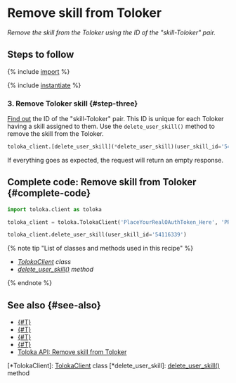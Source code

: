 # Remove skill from Toloker

_Remove the skill from the Toloker using the ID of the "skill-Toloker" pair._

## Steps to follow

{% include [import](../_includes/recipes/import.md) %}

{% include [instantiate](../_includes/recipes/instantiate.md) %}

### 3. Remove Toloker skill {#step-three}

[Find out](./get-user-skills.md#step-three) the ID of the "skill-Toloker" pair. This ID is unique for each Toloker having a skill assigned to them. Use the `delete_user_skill()` method to remove the skill from the Toloker.

```python
toloka_client.[delete_user_skill](*delete_user_skill)(user_skill_id='54116339')
```

If everything goes as expected, the request will return an empty response.

## Complete code: Remove skill from Toloker {#complete-code}

```python
import toloka.client as toloka

toloka_client = toloka.TolokaClient('PlaceYourRealOAuthToken_Here', 'PRODUCTION')

toloka_client.delete_user_skill(user_skill_id='54116339')
```

{% note tip "List of classes and methods used in this recipe" %}

- _[TolokaClient](../reference/toloka.client.TolokaClient.md) class_
- _[delete_user_skill()](../reference/toloka.client.TolokaClient.delete_user_skill.md) method_

{% endnote %}

## See also {#see-also}

- [{#T}](../../guide/concepts/overview.md)
- [{#T}](./learn-basics.md)
- [{#T}](./use-cases.md)
- [{#T}](./get-user-skills.md)
- [Toloka API: Remove skill from Toloker](https://toloka.ai/docs/api/api-reference/#delete-/user-skills/-id-)

[*TolokaClient]: [TolokaClient](../reference/toloka.client.TolokaClient.md) class
[*delete_user_skill]: [delete_user_skill()](../reference/toloka.client.TolokaClient.delete_user_skill.md) method